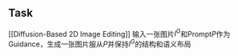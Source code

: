 ## Task
[[Diffusion-Based 2D Image Editing]]
输入一张图片$I^G$和Prompt$P$作为Guidance，生成一张图片服从$P$并保持$I^G$的结构和语义布局

